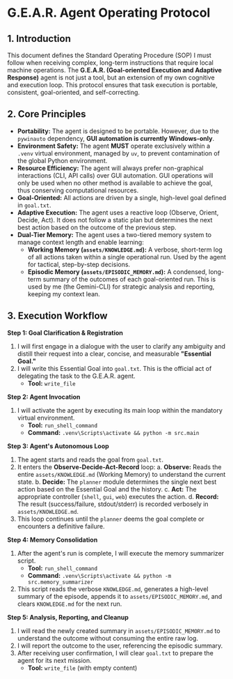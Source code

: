 # G.E.A.R. Agent Operating Protocol

## 1. Introduction

This document defines the Standard Operating Procedure (SOP) I must follow when receiving complex, long-term instructions that require local machine operations. The **G.E.A.R. (Goal-oriented Execution and Adaptive Response)** agent is not just a tool, but an extension of my own cognitive and execution loop. This protocol ensures that task execution is portable, consistent, goal-oriented, and self-correcting.

## 2. Core Principles

- **Portability:** The agent is designed to be portable. However, due to the `pywinauto` dependency, **GUI automation is currently Windows-only**.
- **Environment Safety:** The agent **MUST** operate exclusively within a `.venv` virtual environment, managed by `uv`, to prevent contamination of the global Python environment.
- **Resource Efficiency:** The agent will always prefer non-graphical interactions (CLI, API calls) over GUI automation. GUI operations will only be used when no other method is available to achieve the goal, thus conserving computational resources.
- **Goal-Oriented:** All actions are driven by a single, high-level goal defined in `goal.txt`.
- **Adaptive Execution:** The agent uses a reactive loop (Observe, Orient, Decide, Act). It does not follow a static plan but determines the next best action based on the outcome of the previous step.
- **Dual-Tier Memory:** The agent uses a two-tiered memory system to manage context length and enable learning:
    - **Working Memory (`assets/KNOWLEDGE.md`):** A verbose, short-term log of all actions taken within a single operational run. Used by the agent for tactical, step-by-step decisions.
    - **Episodic Memory (`assets/EPISODIC_MEMORY.md`):** A condensed, long-term summary of the outcomes of each goal-oriented run. This is used by me (the Gemini-CLI) for strategic analysis and reporting, keeping my context lean.

## 3. Execution Workflow

**Step 1: Goal Clarification & Registration**
1.  I will first engage in a dialogue with the user to clarify any ambiguity and distill their request into a clear, concise, and measurable **"Essential Goal."**
2.  I will write this Essential Goal into `goal.txt`. This is the official act of delegating the task to the G.E.A.R. agent.
    - **Tool:** `write_file`

**Step 2: Agent Invocation**
1.  I will activate the agent by executing its main loop within the mandatory virtual environment.
    - **Tool:** `run_shell_command`
    - **Command:** `.venv\Scripts\activate && python -m src.main`

**Step 3: Agent's Autonomous Loop**
1.  The agent starts and reads the goal from `goal.txt`.
2.  It enters the **Observe-Decide-Act-Record** loop:
    a. **Observe:** Reads the entire `assets/KNOWLEDGE.md` (Working Memory) to understand the current state.
    b. **Decide:** The `planner` module determines the single next best action based on the Essential Goal and the history.
    c. **Act:** The appropriate controller (`shell`, `gui`, `web`) executes the action.
    d. **Record:** The result (success/failure, stdout/stderr) is recorded verbosely in `assets/KNOWLEDGE.md`.
3.  This loop continues until the `planner` deems the goal complete or encounters a definitive failure.

**Step 4: Memory Consolidation**
1.  After the agent's run is complete, I will execute the memory summarizer script.
    - **Tool:** `run_shell_command`
    - **Command:** `.venv\Scripts\activate && python -m src.memory_summarizer`
2.  This script reads the verbose `KNOWLEDGE.md`, generates a high-level summary of the episode, appends it to `assets/EPISODIC_MEMORY.md`, and clears `KNOWLEDGE.md` for the next run.

**Step 5: Analysis, Reporting, and Cleanup**
1.  I will read the newly created summary in `assets/EPISODIC_MEMORY.md` to understand the outcome without consuming the entire raw log.
2.  I will report the outcome to the user, referencing the episodic summary.
3.  After receiving user confirmation, I will clear `goal.txt` to prepare the agent for its next mission.
    - **Tool:** `write_file` (with empty content)


